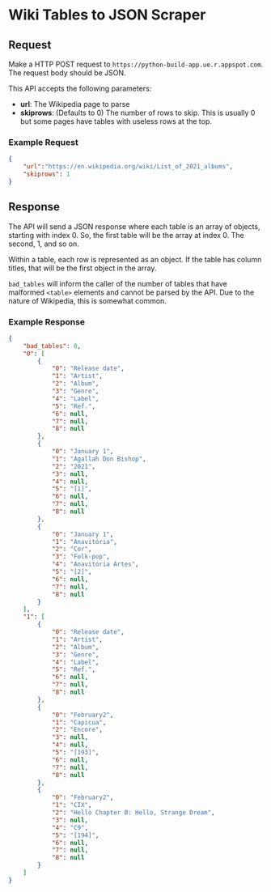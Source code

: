 # Wiki Tables to JSON Scraper

## Request

Make a HTTP POST request to `https://python-build-app.ue.r.appspot.com`. The
request body should be JSON.

This API accepts the following parameters:

- **url**: The Wikipedia page to parse
- **skiprows**: (Defaults to 0) The number of rows to skip. This is usually 0
  but some pages have tables with useless rows at the top.

### Example Request

```json
{
    "url":"https://en.wikipedia.org/wiki/List_of_2021_albums",
    "skiprows": 1
}
```

## Response

The API will send a JSON response where each table is an array of objects,
starting with index 0. So, the first table will be the array at index 0. The
second, 1, and so on.

Within a table, each row is represented as an object. If the table has column
titles, that will be the first object in the array.

`bad_tables` will inform the caller of the number of tables that have malformed
`<table>` elements and cannot be parsed by the API. Due to the nature of
Wikipedia, this is somewhat common.

### Example Response

```json
{
    "bad_tables": 0,
    "0": [
        {
            "0": "Release date",
            "1": "Artist",
            "2": "Album",
            "3": "Genre",
            "4": "Label",
            "5": "Ref.",
            "6": null,
            "7": null,
            "8": null
        },
        {
            "0": "January 1",
            "1": "Agallah Don Bishop",
            "2": "2021",
            "3": null,
            "4": null,
            "5": "[1]",
            "6": null,
            "7": null,
            "8": null
        },
        {
            "0": "January 1",
            "1": "Anavitória",
            "2": "Cor",
            "3": "Folk-pop",
            "4": "Anavitória Artes",
            "5": "[2]",
            "6": null,
            "7": null,
            "8": null
        }
    ],
    "1": [
        {
            "0": "Release date",
            "1": "Artist",
            "2": "Album",
            "3": "Genre",
            "4": "Label",
            "5": "Ref.",
            "6": null,
            "7": null,
            "8": null
        },
        {
            "0": "February2",
            "1": "Capicua",
            "2": "Encore",
            "3": null,
            "4": null,
            "5": "[193]",
            "6": null,
            "7": null,
            "8": null
        },
        {
            "0": "February2",
            "1": "CIX",
            "2": "Hello Chapter Ø: Hello, Strange Dream",
            "3": null,
            "4": "C9",
            "5": "[194]",
            "6": null,
            "7": null,
            "8": null
        }
    ]
}
```

